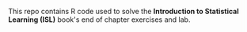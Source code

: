 This repo contains R code used to solve the <b>Introduction to Statistical Learning (ISL)</b> book's end of chapter exercises and lab.
